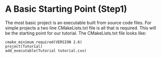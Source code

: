 # A Basic Starting Point (Step1)

The most basic project is an executable built from source code files. For simple projects a two line CMakeLists.txt file is all that is required. This will be the starting point for our tutorial. The CMakeLists.txt file looks like:

	cmake_minimum_required(VERSION 2.6)
	project(Tutorial)
	add_executable(Tutorial tutorial.cxx)



